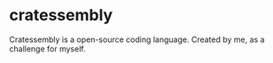 # cratessembly
Cratessembly is a open-source coding language. Created by me, as a challenge for myself. 
